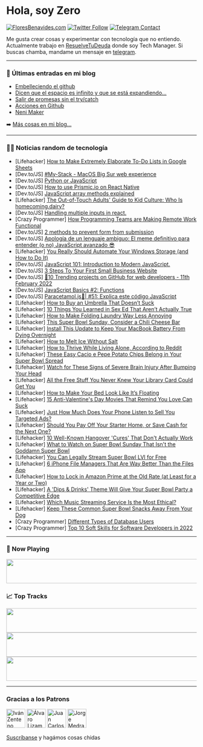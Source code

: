 # Hola, soy Zero

[![FloresBenavides.com](https://img.shields.io/website?down_message=oops&label=MiBlog&style=for-the-badge&up_message=online&url=https%3A%2F%2Ffloresbenavides.com)](https://floresbenavides.com) [![Twitter Follow](https://img.shields.io/twitter/follow/ZeroDragon?color=%231DA1F2&label=Follow&logo=twitter&logoColor=ffffff&style=for-the-badge)](https://twitter.com/zerodragon) [![Telegram Contact](https://img.shields.io/badge/escr%C3%ADbeme-ZeroDragon-%2326A5E4?style=for-the-badge&logo=telegram)](https://t.me/zerodragon)

Me gusta crear cosas y experimentar con tecnología que no entiendo.
Actualmente trabajo en [ResuelveTuDeuda](http://github.com/resuelve) donde soy Tech Manager.
Si buscas chamba, mandame un mensaje en [telegram](https://t.me/zerodragon).

---

### 📕 Últimas entradas en mi blog
<!-- BLOG-POST-LIST:START -->
- [Embelleciendo el github](https://floresbenavides.com/embelleciendo-el-github/)
- [Dicen que el espacio es infinito y que se está expandiendo…](https://floresbenavides.com/dicen-que-el-espacio-es-infinito-y-que-se-esta-expandiendo/)
- [Salir de promesas sin el try/catch](https://floresbenavides.com/salir-de-promesas-sin-el-try-catch/)
- [Acciones en Github](https://floresbenavides.com/acciones-en-github/)
- [Neni Maker](https://floresbenavides.com/neni-maker/)
<!-- BLOG-POST-LIST:END -->

➡️ [Más cosas en mi blog...](https://floresbenavides.com)

---

### 👨‍💻 Noticias random de tecnología
<!-- TECH-POSTS:START -->
- [Lifehacker] [How to Make Extremely Elaborate To-Do Lists in Google Sheets](https://lifehacker.com/how-to-make-extremely-elaborate-to-do-lists-in-google-s-1848517398)
- [Dev.to/JS] [#My-Stack - MacOS Big Sur web experience](https://dev.to/rededge967/my-stack-macos-big-sur-web-experience-52f)
- [Dev.to/JS] [Python or JavaScript](https://dev.to/osmodes/python-or-javascript-4k84)
- [Dev.to/JS] [How to use Prismic.io on React Native](https://dev.to/ghacosta/how-to-use-prismicio-on-react-native-1nk5)
- [Dev.to/JS] [JavaScript array methods explained](https://dev.to/jainpranayr/javascript-array-methods-explained-3l1i)
- [Lifehacker] [The Out-of-Touch Adults&#39; Guide to Kid Culture: Who Is homecoming.dairy?](https://lifehacker.com/the-out-of-touch-adults-guide-to-kid-culture-who-is-ho-1848520478)
- [Dev.to/JS] [Handling multiple inputs in react.](https://dev.to/iamchiki/handling-multiple-inputs-in-react-28ig)
- [Crazy Programmer] [How Programming Teams are Making Remote Work Functional](https://www.thecrazyprogrammer.com/2022/02/how-programming-teams-are-making-remote-work-functional.html)
- [Dev.to/JS] [2 methods to prevent form from submission](https://dev.to/adnanafzal565/2-methods-to-prevent-form-from-submission-2p43)
- [Dev.to/JS] [Apología de un lenguaje ambiguo: El meme definitivo para entender &lpar;o no&rpar; JavaScript avanzado 😎](https://dev.to/duxtech/apologia-de-un-lenguaje-ambiguo-el-meme-definitivo-para-entender-o-no-javascript-avanzado-20ok)
- [Lifehacker] [You Really Should Automate Your Windows Storage &lpar;and How to Do It&rpar;](https://lifehacker.com/you-really-should-automate-your-windows-storage-and-ho-1848513143)
- [Dev.to/JS] [JavaScript 101: Introduction to Modern JavaScript.](https://dev.to/mwovi/javascript-101-introduction-to-modern-javascript-8fh)
- [Dev.to/JS] [3 Steps To Your First Small Business Website](https://dev.to/abhiavsnet/3-steps-to-your-first-small-business-website-2791)
- [Dev.to/JS] [🚀10 Trending projects on GitHub for web developers - 11th February 2022](https://dev.to/iainfreestone/10-trending-projects-on-github-for-web-developers-11th-february-2022-4agj)
- [Dev.to/JS] [JavaScript Basics #2: Functions](https://dev.to/ericnanhu/javascript-basics-2-functions-455g)
- [Dev.to/JS] [Paracetamol.js💊| #51: Explica este código JavaScript](https://dev.to/duxtech/paracetamoljs-51-explica-este-codigo-javascript-2o0g)
- [Lifehacker] [How to Buy an Umbrella That Doesn’t Suck](https://lifehacker.com/how-to-buy-an-umbrella-that-doesn-t-suck-1848515935)
- [Lifehacker] [10 Things You Learned in Sex Ed That Aren’t Actually True](https://lifehacker.com/10-lies-you-learned-in-sex-ed-1848517072)
- [Lifehacker] [How to Make Folding Laundry Way Less Annoying](https://lifehacker.com/how-to-make-folding-laundry-way-less-annoying-1848516606)
- [Lifehacker] [This Super Bowl Sunday, Consider a Chili Cheese Bar](https://lifehacker.com/this-super-bowl-sunday-consider-a-chili-cheese-bar-1848517124)
- [Lifehacker] [Install This Update to Keep Your MacBook Battery From Dying Overnight](https://lifehacker.com/install-this-update-to-keep-your-macbook-battery-from-d-1848516241)
- [Lifehacker] [How to Melt Ice Without Salt](https://lifehacker.com/how-to-melt-ice-without-salt-1848515132)
- [Lifehacker] [How to Thrive While Living Alone, According to Reddit](https://lifehacker.com/how-to-thrive-while-living-alone-according-to-reddit-1848515669)
- [Lifehacker] [These Easy Cacio e Pepe Potato Chips Belong in Your Super Bowl Spread](https://lifehacker.com/these-easy-cacio-e-pepe-potato-chips-belong-in-your-sup-1848515648)
- [Lifehacker] [Watch for These Signs of Severe Brain Injury After Bumping Your Head](https://lifehacker.com/watch-for-these-signs-of-severe-brain-injury-after-bump-1848514711)
- [Lifehacker] [All the Free Stuff You Never Knew Your Library Card Could Get You](https://lifehacker.com/all-the-free-stuff-you-never-knew-your-library-card-cou-1848514406)
- [Lifehacker] [How to Make Your Bed Look Like It’s Floating](https://lifehacker.com/how-to-make-your-bed-look-like-it-s-floating-1848512347)
- [Lifehacker] [15 Anti-Valentine&#39;s Day Movies That Remind You Love Can Suck](https://lifehacker.com/15-anti-valentines-day-movies-that-remind-you-love-can-1848499847)
- [Lifehacker] [Just How Much Does Your Phone Listen to Sell You Targeted Ads?](https://lifehacker.com/just-how-much-does-your-phone-listen-to-sell-you-target-1848495516)
- [Lifehacker] [Should You Pay Off Your Starter Home, or Save Cash for the Next One?](https://lifehacker.com/should-you-pay-off-your-starter-home-or-save-cash-for-1848499437)
- [Lifehacker] [10 Well-Known Hangover &#39;Cures&#39; That Don&#39;t Actually Work](https://lifehacker.com/10-hangover-cures-that-are-total-bullshit-1848509267)
- [Lifehacker] [What to Watch on Super Bowl Sunday That Isn&#39;t the Goddamn Super Bowl](https://lifehacker.com/what-to-watch-on-super-bowl-sunday-that-isnt-the-goddam-1848508743)
- [Lifehacker] [You Can Legally Stream Super Bowl LVI for Free](https://lifehacker.com/you-can-legally-stream-super-bowl-lvi-for-free-1848462035)
- [Lifehacker] [6 iPhone File Managers That Are Way Better Than the Files App](https://lifehacker.com/6-iphone-file-managers-that-are-way-better-than-the-fil-1848498025)
- [Lifehacker] [How to Lock in Amazon Prime at the Old Rate &lpar;at Least for a Year or Two&rpar;](https://lifehacker.com/how-to-lock-in-amazon-prime-at-the-old-rate-at-least-f-1848508125)
- [Lifehacker] [A &#39;Dips &amp; Drinks&#39; Theme Will Give Your Super Bowl Party a Competitive Edge](https://lifehacker.com/a-dips-drinks-theme-will-give-your-super-bowl-party-a-1848508639)
- [Lifehacker] [Which Music Streaming Service Is the Most Ethical?](https://lifehacker.com/which-music-streaming-service-is-the-most-ethical-1848508243)
- [Lifehacker] [Keep These Common Super Bowl Snacks Away From Your Dog](https://lifehacker.com/keep-these-common-super-bowl-snacks-away-from-your-dog-1848507551)
- [Crazy Programmer] [Different Types of Database Users](https://www.thecrazyprogrammer.com/2022/02/types-of-database-users.html)
- [Crazy Programmer] [Top 10 Soft Skills for Software Developers in 2022](https://www.thecrazyprogrammer.com/2022/02/soft-skills-for-software-developers.html)<!-- TECH-POSTS:END -->

---

### 🎵 Now Playing
<a href="https://spotify-now-playing-dun.vercel.app/now-playing?open"><img src="https://spotify-now-playing-dun.vercel.app/now-playing" width="540" height="64"></a>

### 📈 Top Tracks
<a href="https://spotify-now-playing-dun.vercel.app/top-tracks?i=1&open"><img src="https://spotify-now-playing-dun.vercel.app/top-tracks?i=1" width="540" height="64"></a>
<a href="https://spotify-now-playing-dun.vercel.app/top-tracks?i=2&open"><img src="https://spotify-now-playing-dun.vercel.app/top-tracks?i=2" width="540" height="64"></a>
<a href="https://spotify-now-playing-dun.vercel.app/top-tracks?i=3&open"><img src="https://spotify-now-playing-dun.vercel.app/top-tracks?i=3" width="540" height="64"></a>

---

### Gracias a los Patrons
[<img src="https://avatars.githubusercontent.com/u/243380?v=4" alt="Iván Zenteno" width="50px">](https://github.com/k001) [<img src="https://avatars.githubusercontent.com/u/19955639?v=4" alt="Álvaro Lizama" width="50px">](https://github.com/alvarolizama) [<img src="https://avatars.githubusercontent.com/u/2718753?v=4" alt="Juan Carlos Ruiz" width="50px">](https://github.com/JuanCrg90) [<img src="https://avatars.githubusercontent.com/u/37025?v=4" alt="Jorge Medrano" width="50px">](https://github.com/h1pp1e) 

[Suscríbanse](https://www.patreon.com/zerodragon) y hagámos cosas chidas
